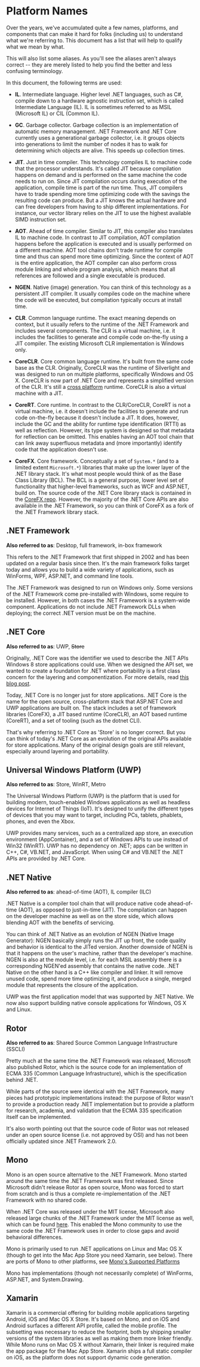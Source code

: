 # Platform Names

Over the years, we've accumulated quite a few names, platforms, and components that can make it hard for folks (including us) to understand what we're referring to. This document has a list that will help to qualify what we mean by what.

This will also list some aliases. As you'll see the aliases aren't always correct -- they are merely listed to help you find the better and less confusing terminology.

In this document, the following terms are used:

* **IL**. Intermediate language. Higher level .NET languages, such as C#, compile down to a hardware agnostic instruction set, which is called Intermediate Language (IL). IL is sometimes referred to as MSIL (Microsoft IL) or CIL (Common IL).

* **GC**. Garbage collector. Garbage collection is an implementation of automatic memory management. .NET Framework and .NET Core currently uses a generational garbage collector, i.e. it groups objects into generations to limit the number of nodes it has to walk for determining which objects are alive. This speeds up collection times.

* **JIT**. Just in time compiler. This technology compiles IL to machine code that the processor understands. It's called JIT because compilation happens on demand and is performed on the same machine the code needs to run on. Since JIT compilation occurs during execution of the application, compile time is part of the run time. Thus, JIT compilers have to trade spending more time optimizing code with the savings the resulting code can produce. But a JIT knows the actual hardware and can free developers from having to ship different implementations. For instance, our vector library relies on the JIT to use the highest available SIMD instruction set.

* **AOT**. Ahead of time compiler. Similar to JIT, this compiler also translates IL to machine code. In contrast to JIT compilation, AOT compilation happens before the application is executed and is usually performed on a different machine. AOT tool chains don't trade runtime for compile time and thus can spend more time optimizing. Since the context of AOT is the entire application, the AOT compiler can also perform cross module linking and whole program analysis, which means that all references are followed and a single executable is produced.

* **NGEN**. Native (image) generation. You can think of this technology as a persistent JIT compiler. It usually compiles code on the machine where the code will be executed, but compilation typically occurs at install time.

* **CLR**. Common language runtime. The exact meaning depends on context, but it usually refers to the runtime of the .NET Framework and includes several components. The CLR is a virtual machine, i.e. it includes the facilities to generate and compile code on-the-fly using a JIT compiler. The existing Microsoft CLR implementation is Windows only.

* **CoreCLR**. Core common language runtime. It's built from the same code base as the CLR. Originally, CoreCLR was the runtime of Silverlight and was designed to run on multiple platforms, specifically Windows and OS X. CoreCLR is now part of .NET Core and represents a simplified version of the CLR. It's still a [cross platform](https://github.com/dotnet/coreclr#build-status) runtime. CoreCLR is also a virtual machine with a JIT.

* **CoreRT**. Core runtime. In contrast to the CLR/CoreCLR, CoreRT is not a virtual machine, i.e. it doesn't include the facilities to generate and run code on-the-fly because it doesn't include a JIT. It does, however, include the GC and the ability for runtime type identification (RTTI) as well as reflection. However, its type system is designed so that metadata for reflection can be omitted. This enables having an AOT tool chain that can link away superfluous metadata and (more importantly) identify code that the application doesn't use.

* **CoreFX**. Core framework. Conceptually a set of `System.*` (and to a limited extent `Microsoft.*`) libraries that make up the lower layer of the .NET library stack. It's what most people would think of as the Base Class Library (BCL). The BCL is a general purpose, lower level set of functionality that higher-level frameworks, such as WCF and ASP.NET, build on. The source code of the .NET Core library stack is contained in the [CoreFX repo](http://github.com/dotnet/corefx). However, the majority of the .NET Core APIs are also available in the .NET Framework, so you can think of CoreFX as a fork of the .NET Framework library stack.

## .NET Framework

**Also referred to as**: Desktop, full framework, in-box framework

This refers to the .NET Framework that first shipped in 2002 and has been updated on a regular basis since then. It's the main framework folks target today and allows you to build a wide variety of applications, such as WinForms, WPF, ASP.NET, and command line tools.

The .NET Framework was designed to run on Windows only. Some versions of the .NET Framework come pre-installed with Windows, some require to be installed. However, in both cases the .NET Framework is a system-wide component. Applications do not include .NET Framework DLLs when deploying; the correct .NET version must be on the machine.

## .NET Core

**Also referred to as**: UWP, ~~Store~~

Originally, .NET Core was the identifier we used to describe the .NET APIs Windows 8 store applications could use. When we designed the API set, we wanted to create a foundation for .NET where portability is a first class concern for the layering and componentization. For more details, read [this blog post](http://blogs.msdn.com/b/dotnet/archive/2014/12/04/introducing-net-core.aspx).

Today, .NET Core is no longer just for store applications. .NET Core is the name for the open source, cross-platform stack that ASP.NET Core and UWP applications are built on. The stack includes a set of framework libraries (CoreFX), a JIT based runtime (CoreCLR), an AOT based runtime (CoreRT), and a set of tooling (such as the dotnet CLI).

That's why referring to .NET Core as 'Store' is no longer correct. But you can think of today's .NET Core as an evolution of the original APIs available for store applications. Many of the original design goals are still relevant, especially around layering and portability.

## Universal Windows Platform (UWP)

**Also referred to as**: Store, WinRT, Metro

The Universal Windows Platform (UWP) is the platform that is used for building modern, touch-enabled Windows applications as well as headless devices for Internet of Things (IoT). It's designed to unify the different types of devices that you may want to target, including PCs, tablets, phablets, phones, and even the Xbox.

UWP provides many services, such as a centralized app store, an execution environment (AppContainer), and a set of Windows APIs to use instead of Win32 (WinRT). UWP has no dependency on .NET; apps can be written in C++, C#, VB.NET, and JavaScript. When using C# and VB.NET the .NET APIs are provided by .NET Core.

## .NET Native

**Also referred to as**: ahead-of-time (AOT), IL compiler (ILC)

.NET Native is a compiler tool chain that will produce native code ahead-of-time (AOT), as opposed to just-in-time (JIT). The compilation can happen on the developer machine as well as on the store side, which allows blending AOT with the benefits of servicing.

You can think of .NET Native as an evolution of NGEN (Native Image Generator): NGEN basically simply runs the JIT up front, the code quality and behavior is identical to the JITed version. Another downside of NGEN is that it happens on the user's machine, rather than the developer's machine. NGEN is also at the module level, i.e. for each MSIL assembly there is a corresponding NGEN'ed assembly that contains the native code. .NET Native on the other hand is a C++ like compiler and linker. It will remove unused code, spend more time optimizing it, and produce a single, merged module that represents the closure of the application.

UWP was the first application model that was supported by .NET Native. We now also support building native console applications for Windows, OS X and Linux.

## Rotor

**Also referred to as**: Shared Source Common Language Infrastructure (SSCLI)

Pretty much at the same time the .NET Framework was released, Microsoft also published Rotor, which is the source code for an implementation of ECMA 335 (Common Language Infrastructure), which is the specification behind .NET.

While parts of the source were identical with the .NET Framework, many pieces had prototypic implementations instead: the purpose of Rotor wasn't to provide a production ready .NET implementation but to provide a platform for research, academia, and validation that the ECMA 335 specification itself can be implemented.

It's also worth pointing out that the source code of Rotor was not released under an open source license (i.e. not approved by OSI) and has not been officially updated since .NET Framework 2.0.

## Mono

Mono is an open source alternative to the .NET Framework. Mono started around the same time the .NET Framework was first released. Since Microsoft didn't release Rotor as open source, Mono was forced to start from scratch and is thus a complete re-implementation of the .NET Framework with no shared code.

When .NET Core was released under the MIT license, Microsoft also released large chunks of the .NET Framework under the MIT license as well, which can be found [here](https://github.com/microsoft/referencesource). This enabled the Mono community to use the same code the .NET Framework uses in order to close gaps and avoid behavioral differences.

Mono is primarily used to run .NET applications on Linux and Mac OS X (though to get into the Mac App Store you need Xamarin, see below). There are ports of Mono to other platforms, see [Mono's Supported Platforms](http://www.mono-project.com/docs/about-mono/supported-platforms/)

Mono has implementations (though not necessarily complete) of WinForms, ASP.NET, and System.Drawing.

## Xamarin

Xamarin is a commercial offering for building mobile applications targeting Android, iOS and Mac OS X Store. It's based on Mono, and on iOS and Android surfaces a different API profile, called the mobile profile. The subsetting was necessary to reduce the footprint, both by shipping smaller versions of the system libraries as well as making them more linker friendly. While Mono runs on Mac OS X without Xamarin, their linker is required make the app package for the Mac App Store.  Xamarin ships a full static compiler on iOS, as the platform does not support dynamic code generation.
